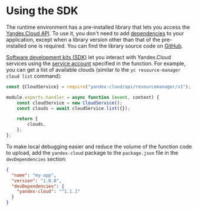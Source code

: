 # Using the SDK

The runtime environment has a pre-installed library that lets you access the [Yandex.Cloud API](../../../api-design-guide/). To use it, you don't need to add [dependencies](dependencies.md) to your application, except when a library version other than that of the pre-installed one is required. You can find the library source code on [GitHub](https://github.com/yandex-cloud/nodejs-sdk).

[Software development kits (SDK)](https://en.wikipedia.org/wiki/SDK) let you interact with Yandex.Cloud services using the [service account](../../operations/function-sa.md) specified in the function. For example, you can get a list of available clouds (similar to the `yc resource-manager cloud list` command):

```js
const {CloudService} = require("yandex-cloud/api/resourcemanager/v1");

module.exports.handler = async function (event, context) {
    const cloudService = new CloudService();
    const clouds = await cloudService.list({});

    return {
        clouds,
    };
};
```

To make local debugging easier and reduce the volume of the function code to upload, add the `yandex-cloud` package to the `package.json` file in the `devDependencies` section:

```json
{
  "name": "my-app",
  "version": "1.0.0",
  "devDependencies": {
    "yandex-cloud": "^1.1.1"
  }
}
```

